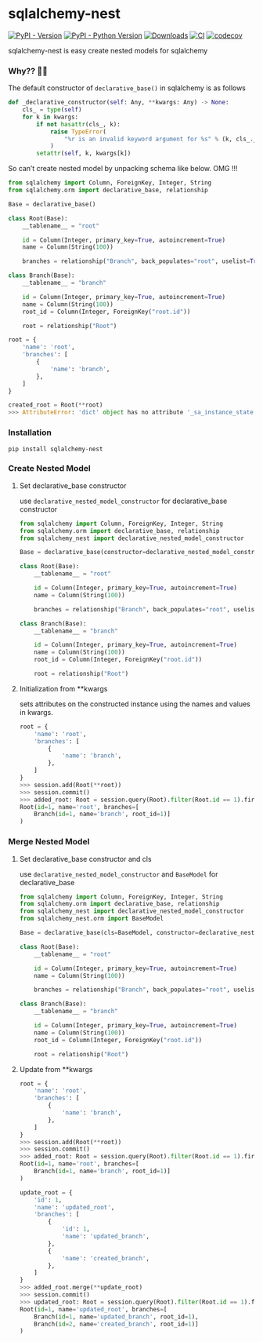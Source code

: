 # sqlalchemy-nest

[![PyPI - Version](https://img.shields.io/pypi/v/sqlalchemy-nest)](https://pypi.org/project/sqlalchemy-nest/)
[![PyPI - Python Version](https://img.shields.io/pypi/pyversions/sqlalchemy-nest)](https://pypi.org/project/sqlalchemy-nest/)
[![Downloads](https://static.pepy.tech/badge/sqlalchemy-nest)](https://pepy.tech/project/sqlalchemy-nest)
[![CI](https://github.com/satorudev976/sqlalchemy-nest/actions/workflows/ci.yml/badge.svg?branch=main)](https://github.com/satorudev976/sqlalchemy-nest/actions/workflows/ci.yml)
[![codecov](https://codecov.io/gh/satorudev976/sqlalchemy-nest/graph/badge.svg?token=67ESOOAA5E)](https://codecov.io/gh/satorudev976/sqlalchemy-nest)

sqlalchemy-nest is easy create nested models for sqlalchemy

### Why?? 🧐🧐

The default constructor of ```declarative_base()``` in sqlalchemy is as follows

```python
def _declarative_constructor(self: Any, **kwargs: Any) -> None:
    cls_ = type(self)
    for k in kwargs:
        if not hasattr(cls_, k):
            raise TypeError(
                "%r is an invalid keyword argument for %s" % (k, cls_.__name__)
            )
        setattr(self, k, kwargs[k])

```

So can’t create nested model by unpacking schema like below. OMG !!!

```python
from sqlalchemy import Column, ForeignKey, Integer, String
from sqlalchemy.orm import declarative_base, relationship

Base = declarative_base()

class Root(Base):
    __tablename__ = "root"

    id = Column(Integer, primary_key=True, autoincrement=True)
    name = Column(String(100))

    branches = relationship("Branch", back_populates="root", uselist=True, lazy="joined")

class Branch(Base):
    __tablename__ = "branch"

    id = Column(Integer, primary_key=True, autoincrement=True)
    name = Column(String(100))
    root_id = Column(Integer, ForeignKey("root.id"))

    root = relationship("Root")

root = {
    'name': 'root',
    'branches': [
        {
            'name': 'branch',
        },
    ]
}

created_root = Root(**root)
>>> AttributeError: 'dict' object has no attribute '_sa_instance_state'
```


### Installation

```
pip install sqlalchemy-nest
```

### Create Nested Model

1. Set declarative_base constructor

    use ```declarative_nested_model_constructor``` for declarative_base constructor

    ```python
    from sqlalchemy import Column, ForeignKey, Integer, String
    from sqlalchemy.orm import declarative_base, relationship
    from sqlalchemy_nest import declarative_nested_model_constructor

    Base = declarative_base(constructor=declarative_nested_model_constructor)

    class Root(Base):
        __tablename__ = "root"

        id = Column(Integer, primary_key=True, autoincrement=True)
        name = Column(String(100))

        branches = relationship("Branch", back_populates="root", uselist=True, lazy="joined")

    class Branch(Base):
        __tablename__ = "branch"

        id = Column(Integer, primary_key=True, autoincrement=True)
        name = Column(String(100))
        root_id = Column(Integer, ForeignKey("root.id"))

        root = relationship("Root")
    ```

1. Initialization from **kwargs

    sets attributes on the constructed instance using the names and values in kwargs.

    ```python
    root = {
        'name': 'root',
        'branches': [
            {
                'name': 'branch',
            },
        ]
    }
    >>> session.add(Root(**root))
    >>> session.commit()
    >>> added_root: Root = session.query(Root).filter(Root.id == 1).first()
    Root(id=1, name='root', branches=[
        Branch(id=1, name='branch', root_id=1)]
    )
    ```

### Merge Nested Model

1. Set declarative_base constructor and cls

    use ```declarative_nested_model_constructor```  and ```BaseModel``` for declarative_base

    ```python
    from sqlalchemy import Column, ForeignKey, Integer, String
    from sqlalchemy.orm import declarative_base, relationship
    from sqlalchemy_nest import declarative_nested_model_constructor
    from sqlalchemy_nest.orm import BaseModel

    Base = declarative_base(cls=BaseModel, constructor=declarative_nested_model_constructor)

    class Root(Base):
        __tablename__ = "root"

        id = Column(Integer, primary_key=True, autoincrement=True)
        name = Column(String(100))

        branches = relationship("Branch", back_populates="root", uselist=True, lazy="joined")

    class Branch(Base):
        __tablename__ = "branch"

        id = Column(Integer, primary_key=True, autoincrement=True)
        name = Column(String(100))
        root_id = Column(Integer, ForeignKey("root.id"))

        root = relationship("Root")
    
    ```

1. Update from **kwargs


    ```python
    root = {
        'name': 'root',
        'branches': [
            {
                'name': 'branch',
            },
        ]
    }
    >>> session.add(Root(**root))
    >>> session.commit()
    >>> added_root: Root = session.query(Root).filter(Root.id == 1).first()
    Root(id=1, name='root', branches=[
        Branch(id=1, name='branch', root_id=1)]
    )

    update_root = {
        'id': 1,
        'name': 'updated_root',
        'branches': [
            {
                'id': 1,
                'name': 'updated_branch',
            },
            {
                'name': 'created_branch',
            },
        ]
    }
    >>> added_root.merge(**update_root)
    >>> session.commit()
    >>> updated_root: Root = session.query(Root).filter(Root.id == 1).first()
    Root(id=1, name='updated_root', branches=[
        Branch(id=1, name='updated_branch', root_id=1),
        Branch(id=2, name='created_branch', root_id=1)]
    )
    ```
